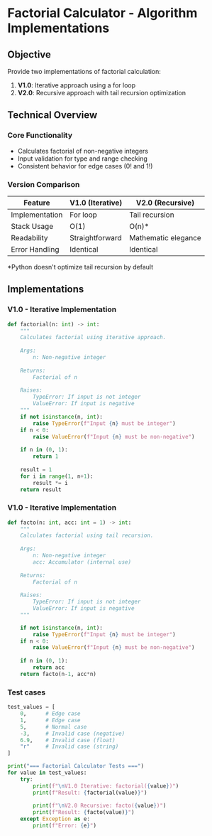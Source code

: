 # Factorial Calculator - Algorithm Implementations

## Objective
Provide two implementations of factorial calculation:
1. **V1.0**: Iterative approach using a for loop
2. **V2.0**: Recursive approach with tail recursion optimization

## Technical Overview

### Core Functionality
- Calculates factorial of non-negative integers
- Input validation for type and range checking
- Consistent behavior for edge cases (0! and 1!)

### Version Comparison
| Feature               | V1.0 (Iterative)       | V2.0 (Recursive)       |
|-----------------------|------------------------|------------------------|
| Implementation        | For loop               | Tail recursion         |
| Stack Usage           | O(1)                  | O(n)*                 |
| Readability           | Straightforward        | Mathematic elegance    |
| Error Handling        | Identical              | Identical              |

*Python doesn't optimize tail recursion by default

## Implementations

### V1.0 - Iterative Implementation
```python
def factorial(n: int) -> int:
    """
    Calculates factorial using iterative approach.
    
    Args:
        n: Non-negative integer
        
    Returns:
        Factorial of n
        
    Raises:
        TypeError: If input is not integer
        ValueError: If input is negative
    """
    if not isinstance(n, int):
        raise TypeError(f"Input {n} must be integer")
    if n < 0:
        raise ValueError(f"Input {n} must be non-negative")
        
    if n in (0, 1):
        return 1
        
    result = 1
    for i in range(1, n+1):
        result *= i
    return result

```
### V1.0 - Iterative Implementation

```python
def facto(n: int, acc: int = 1) -> int:
    """
    Calculates factorial using tail recursion.
    
    Args:
        n: Non-negative integer
        acc: Accumulator (internal use)
        
    Returns:
        Factorial of n
        
    Raises:
        TypeError: If input is not integer
        ValueError: If input is negative
    """

    if not isinstance(n, int):
        raise TypeError(f"Input {n} must be integer")
    if n < 0:
        raise ValueError(f"Input {n} must be non-negative")
        
    if n in (0, 1):
        return acc
    return facto(n-1, acc*n)
```
### Test cases
```python
test_values = [
    0,      # Edge case
    1,      # Edge case
    5,      # Normal case
    -3,     # Invalid case (negative)
    6.9,    # Invalid case (float)
    "r"     # Invalid case (string)
]

print("=== Factorial Calculator Tests ===")
for value in test_values:
    try:
        print(f"\nV1.0 Iterative: factorial({value})")
        print(f"Result: {factorial(value)}")
        
        print(f"\nV2.0 Recursive: facto({value})")
        print(f"Result: {facto(value)}")
    except Exception as e:
        print(f"Error: {e}")
```